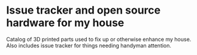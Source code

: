 Issue tracker and open source hardware for my house
===================================================

Catalog of 3D printed parts used to fix up or otherwise enhance my house. Also
includes issue tracker for things needing handyman attention.
